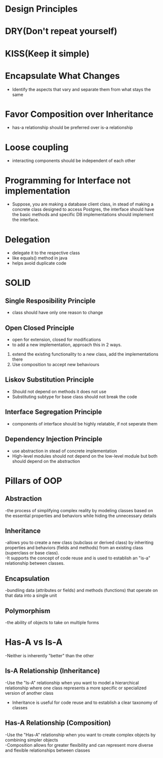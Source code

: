# Design Principles

# DRY(Don't repeat yourself)

# KISS(Keep it simple)

# Encapsulate What Changes
- Identify the aspects that vary and separate them from what stays the same
# Favor Composition over Inheritance
- has-a relationship should be preferred over is-a relationship
# Loose coupling
- interacting components should be independent of each other
# Programming for Interface not implementation
- Suppose, you are making a database client class, in stead of making a concrete class designed to access Postgres, the interface should have the basic methods and specific DB implementations should 
implement the interface.
# Delegation
- delegate it to the respective class
- like equals() method in java
- helps avoid duplicate code
# SOLID
## Single Resposibility Principle<br>
- class should have only one reason to change<br>
## Open Closed Principle<br>
- open for extension, closed for modifications<br>
- to add a new implementation, approach this in 2 ways.
1. extend the existing functionality to a new class, add the implementations there
2. Use composition to accept new behaviours<br>
## Liskov Substitution Principle<br>
- Should not depend on methods it does not use
- Substituting subtype for base class should not break the code
## Interface Segregation Principle<br>
- components of interface should be highly relatable, if not seperate them<br>
## Dependency Injection Principle<br>
- use abstraction in stead of concrete implementation
- High-level modules should not depend on the low-level module but both should depend on the abstraction

# Pillars of OOP<br>
## Abstraction<br>
-the process of simplifying complex reality by modeling classes based on the essential properties and behaviors while hiding the unnecessary details<br>
## Inheritance<br>
-allows you to create a new class (subclass or derived class) by inheriting properties and behaviors (fields and methods) from an existing class (superclass or base class).<br>
-It supports the concept of code reuse and is used to establish an "is-a" relationship between classes.<br>
## Encapsulation<br>
-bundling data (attributes or fields) and methods (functions) that operate on that data into a single unit<br>
## Polymorphism<br>
-the ability of objects to take on multiple forms<br>

# Has-A vs Is-A
-Neither is inherently "better" than the other<br>
## Is-A Relationship (Inheritance)
-Use the "Is-A" relationship when you want to model a hierarchical relationship where one class represents a more specific or specialized version of another class<br>
- Inheritance is useful for code reuse and to establish a clear taxonomy of classes<br>
## Has-A Relationship (Composition)
-Use the "Has-A" relationship when you want to create complex objects by combining simpler objects<br> -Composition allows for greater flexibility and can represent more diverse and flexible relationships between classes<br>
